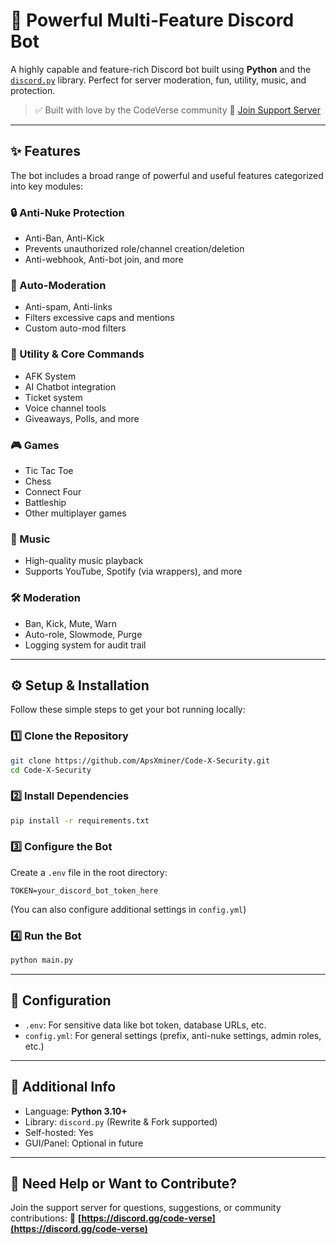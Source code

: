 # 🚀 Powerful Multi-Feature Discord Bot

A highly capable and feature-rich Discord bot built using **Python** and the [`discord.py`](https://discordpy.readthedocs.io/) library. Perfect for server moderation, fun, utility, music, and protection.

> ✅ Built with love by the CodeVerse community
> 🔗 [Join Support Server](https://discord.gg/code-verse)

---

## ✨ Features

The bot includes a broad range of powerful and useful features categorized into key modules:

### 🔒 Anti-Nuke Protection

* Anti-Ban, Anti-Kick
* Prevents unauthorized role/channel creation/deletion
* Anti-webhook, Anti-bot join, and more

### 🤖 Auto-Moderation

* Anti-spam, Anti-links
* Filters excessive caps and mentions
* Custom auto-mod filters

### 🧰 Utility & Core Commands

* AFK System
* AI Chatbot integration
* Ticket system
* Voice channel tools
* Giveaways, Polls, and more

### 🎮 Games

* Tic Tac Toe
* Chess
* Connect Four
* Battleship
* Other multiplayer games

### 🎵 Music

* High-quality music playback
* Supports YouTube, Spotify (via wrappers), and more

### 🛠️ Moderation

* Ban, Kick, Mute, Warn
* Auto-role, Slowmode, Purge
* Logging system for audit trail

---

## ⚙️ Setup & Installation

Follow these simple steps to get your bot running locally:

### 1️⃣ Clone the Repository

```bash
git clone https://github.com/ApsXminer/Code-X-Security.git
cd Code-X-Security
```

### 2️⃣ Install Dependencies

```bash
pip install -r requirements.txt
```

### 3️⃣ Configure the Bot

Create a `.env` file in the root directory:

```env
TOKEN=your_discord_bot_token_here
```

(You can also configure additional settings in `config.yml`)

### 4️⃣ Run the Bot

```bash
python main.py
```

---

## 📁 Configuration

* `.env`: For sensitive data like bot token, database URLs, etc.
* `config.yml`: For general settings (prefix, anti-nuke settings, admin roles, etc.)

---

## 📌 Additional Info

* Language: **Python 3.10+**
* Library: `discord.py` (Rewrite & Fork supported)
* Self-hosted: Yes
* GUI/Panel: Optional in future

---

## 💬 Need Help or Want to Contribute?

Join the support server for questions, suggestions, or community contributions:
🔗 **[https://discord.gg/code-verse](https://discord.gg/code-verse)**

